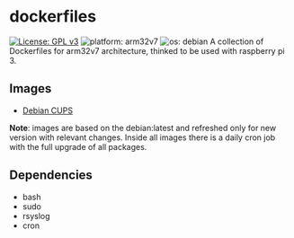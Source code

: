 # dockerfiles
[![License: GPL v3](https://img.shields.io/badge/License-GPLv3-blue.svg)](https://www.gnu.org/licenses/gpl-3.0)
![platform: arm32v7](https://img.shields.io/badge/platform-arm32v7-brightgreen)
![os: debian](https://img.shields.io/badge/os-debian-red)
A collection of Dockerfiles for arm32v7 architecture, thinked to be used with raspberry pi 3.

## Images
* [Debian CUPS](docker-debian-cups/)

__Note__: images are based on the debian:latest and refreshed only for new version with relevant changes. Inside all images there is a daily cron job with the full upgrade of all packages.


## Dependencies
* bash
* sudo
* rsyslog
* cron
